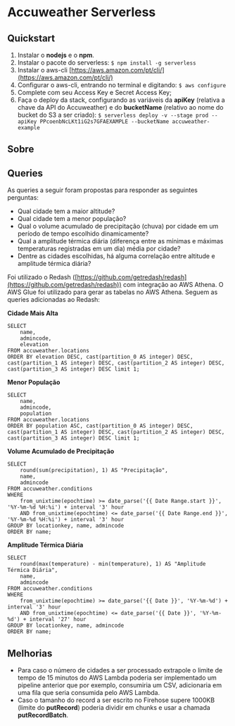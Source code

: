 # Accuweather Serverless

## Quickstart

1. Instalar o **nodejs** e o **npm**.
2. Instalar o pacote do serverless:
    `$ npm install -g serverless`
3. Instalar o aws-cli [https://aws.amazon.com/pt/cli/](https://aws.amazon.com/pt/cli/)
4. Configurar o aws-cli, entrando no terminal e digitando:
    `$ aws configure`
5. Complete com seu Access Key e Secret Access Key;
6. Faça o deploy da stack, configurando as variáveis da **apiKey** (relativa a chave da API do Accuweather) e do **bucketName** (relativo ao nome do bucket do S3 a ser criado):
    `$ serverless deploy -v --stage prod --apiKey PPcoenbNcLKt1iG2s7GFAEXAMPLE --bucketName accuweather-example`

## Sobre



## Queries

As queries a seguir foram propostas para responder as seguintes perguntas:

  - Qual cidade tem a maior altitude?
  - Qual cidade tem a menor população?
  - Qual o volume acumulado de precipitação (chuva) por cidade em um período de tempo escolhido dinamicamente?
  - Qual a amplitude térmica diária (diferença entre as mínimas e máximas temperaturas registradas em um dia) média por cidade?
  - Dentre as cidades escolhidas, há alguma correlação entre altitude e amplitude térmica diária?

Foi utilizado o Redash ([https://github.com/getredash/redash](https://github.com/getredash/redash)) com integração ao AWS Athena. O AWS Glue foi utilizado para gerar as tabelas no AWS Athena. Seguem as queries adicionadas ao Redash:

**Cidade Mais Alta**

    SELECT
        name,
        admincode,
        elevation
    FROM accuweather.locations
    ORDER BY elevation DESC, cast(partition_0 AS integer) DESC, cast(partition_1 AS integer) DESC, cast(partition_2 AS integer) DESC, cast(partition_3 AS integer) DESC limit 1;


**Menor População**

    SELECT
        name,
        admincode,
        population
    FROM accuweather.locations
    ORDER BY population ASC, cast(partition_0 AS integer) DESC, cast(partition_1 AS integer) DESC, cast(partition_2 AS integer) DESC, cast(partition_3 AS integer) DESC limit 1;


**Volume Acumulado de Precipitação**

    SELECT
        round(sum(precipitation), 1) AS "Precipitação",
        name,
        admincode
    FROM accuweather.conditions
    WHERE 
        from_unixtime(epochtime) >= date_parse('{{ Date Range.start }}', '%Y-%m-%d %H:%i') + interval '3' hour
        AND from_unixtime(epochtime) <= date_parse('{{ Date Range.end }}', '%Y-%m-%d %H:%i') + interval '3' hour
    GROUP BY locationkey, name, admincode
    ORDER BY name;


**Amplitude Térmica Diária**

    SELECT 
        round(max(temperature) - min(temperature), 1) AS "Amplitude Térmica Diária",
        name,
        admincode
    FROM accuweather.conditions
    WHERE
        from_unixtime(epochtime) >= date_parse('{{ Date }}', '%Y-%m-%d') + interval '3' hour
        AND from_unixtime(epochtime) <= date_parse('{{ Date }}', '%Y-%m-%d') + interval '27' hour
    GROUP BY locationkey, name, admincode
    ORDER BY name;

## Melhorias

- Para caso o número de cidades a ser processado extrapole o limite de tempo de 15 minutos do AWS Lambda poderia ser implementado um pipeline anterior que por exemplo, consumiria um CSV, adicionaria em uma fila que seria consumida pelo AWS Lambda.
- Caso o tamanho do record a ser escrito no Firehose supere 1000KB (limite do **putRecord**) poderia dividir em chunks e usar a chamada **putRecordBatch**.